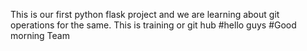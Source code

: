 This is our first python flask project and we are learning about git operations for the same.
This is training or git hub
#hello guys
#Good morning Team
